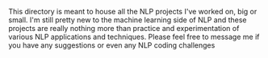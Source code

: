 
This directory is meant to house all the NLP projects I've worked on, big or small. 
I'm still pretty new to the machine learning side of NLP and these projects are really nothing more 
than practice and experimentation of various NLP applications and techniques.
Please feel free to message me if you have any suggestions or even any NLP coding challenges
